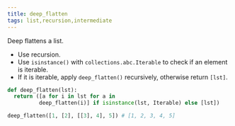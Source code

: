 ```yaml
---
title: deep_flatten
tags: list,recursion,intermediate
---
```


Deep flattens a list.

- Use recursion.
- Use `isinstance()` with `collections.abc.Iterable` to check if an element is iterable.
- If it is iterable, apply `deep_flatten()` recursively, otherwise return `[lst]`.

```py
def deep_flatten(lst):
  return ([a for i in lst for a in
          deep_flatten(i)] if isinstance(lst, Iterable) else [lst])
```

```py
deep_flatten([1, [2], [[3], 4], 5]) # [1, 2, 3, 4, 5]
```
